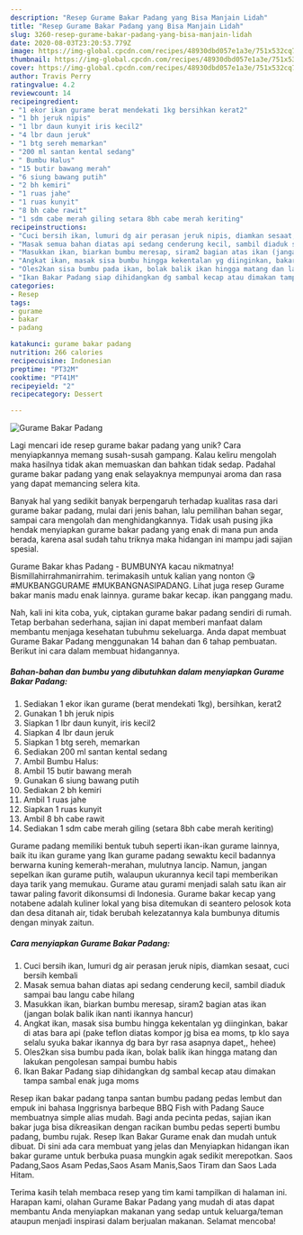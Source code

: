 ```yaml
---
description: "Resep Gurame Bakar Padang yang Bisa Manjain Lidah"
title: "Resep Gurame Bakar Padang yang Bisa Manjain Lidah"
slug: 3260-resep-gurame-bakar-padang-yang-bisa-manjain-lidah
date: 2020-08-03T23:20:53.779Z
image: https://img-global.cpcdn.com/recipes/48930dbd057e1a3e/751x532cq70/gurame-bakar-padang-foto-resep-utama.jpg
thumbnail: https://img-global.cpcdn.com/recipes/48930dbd057e1a3e/751x532cq70/gurame-bakar-padang-foto-resep-utama.jpg
cover: https://img-global.cpcdn.com/recipes/48930dbd057e1a3e/751x532cq70/gurame-bakar-padang-foto-resep-utama.jpg
author: Travis Perry
ratingvalue: 4.2
reviewcount: 14
recipeingredient:
- "1 ekor ikan gurame berat mendekati 1kg bersihkan kerat2"
- "1 bh jeruk nipis"
- "1 lbr daun kunyit iris kecil2"
- "4 lbr daun jeruk"
- "1 btg sereh memarkan"
- "200 ml santan kental sedang"
- " Bumbu Halus"
- "15 butir bawang merah"
- "6 siung bawang putih"
- "2 bh kemiri"
- "1 ruas jahe"
- "1 ruas kunyit"
- "8 bh cabe rawit"
- "1 sdm cabe merah giling setara 8bh cabe merah keriting"
recipeinstructions:
- "Cuci bersih ikan, lumuri dg air perasan jeruk nipis, diamkan sesaat, cuci bersih kembali"
- "Masak semua bahan diatas api sedang cenderung kecil, sambil diaduk sampai bau langu cabe hilang"
- "Masukkan ikan, biarkan bumbu meresap, siram2 bagian atas ikan (jangan bolak balik ikan nanti ikannya hancur)"
- "Angkat ikan, masak sisa bumbu hingga kekentalan yg diinginkan, bakar di atas bara api (pake teflon diatas kompor jg bisa ea moms, tp klo saya selalu syuka bakar ikannya dg bara byr rasa asapnya dapet,, hehee)"
- "Oles2kan sisa bumbu pada ikan, bolak balik ikan hingga matang dan lakukan pengolesan sampai bumbu habis"
- "Ikan Bakar Padang siap dihidangkan dg sambal kecap atau dimakan tampa sambal enak juga moms"
categories:
- Resep
tags:
- gurame
- bakar
- padang

katakunci: gurame bakar padang 
nutrition: 266 calories
recipecuisine: Indonesian
preptime: "PT32M"
cooktime: "PT41M"
recipeyield: "2"
recipecategory: Dessert

---
```



![Gurame Bakar Padang](https://img-global.cpcdn.com/recipes/48930dbd057e1a3e/751x532cq70/gurame-bakar-padang-foto-resep-utama.jpg)

Lagi mencari ide resep gurame bakar padang yang unik? Cara menyiapkannya memang susah-susah gampang. Kalau keliru mengolah maka hasilnya tidak akan memuaskan dan bahkan tidak sedap. Padahal gurame bakar padang yang enak selayaknya mempunyai aroma dan rasa yang dapat memancing selera kita.

Banyak hal yang sedikit banyak berpengaruh terhadap kualitas rasa dari gurame bakar padang, mulai dari jenis bahan, lalu pemilihan bahan segar, sampai cara mengolah dan menghidangkannya. Tidak usah pusing jika hendak menyiapkan gurame bakar padang yang enak di mana pun anda berada, karena asal sudah tahu triknya maka hidangan ini mampu jadi sajian spesial.

Gurame Bakar khas Padang - BUMBUNYA kacau nikmatnya! Bismillahirrahmanirrahim. terimakasih untuk kalian yang nonton 😘 #MUKBANGGURAME #MUKBANGNASIPADANG. Lihat juga resep Gurame bakar manis madu enak lainnya. gurame bakar kecap. ikan panggang madu.


Nah, kali ini kita coba, yuk, ciptakan gurame bakar padang sendiri di rumah. Tetap berbahan sederhana, sajian ini dapat memberi manfaat dalam membantu menjaga kesehatan tubuhmu sekeluarga. Anda dapat membuat Gurame Bakar Padang menggunakan 14 bahan dan 6 tahap pembuatan. Berikut ini cara dalam membuat hidangannya.

<!--inarticleads1-->

##### Bahan-bahan dan bumbu yang dibutuhkan dalam menyiapkan Gurame Bakar Padang:

1. Sediakan 1 ekor ikan gurame (berat mendekati 1kg), bersihkan, kerat2
1. Gunakan 1 bh jeruk nipis
1. Siapkan 1 lbr daun kunyit, iris kecil2
1. Siapkan 4 lbr daun jeruk
1. Siapkan 1 btg sereh, memarkan
1. Sediakan 200 ml santan kental sedang
1. Ambil  Bumbu Halus:
1. Ambil 15 butir bawang merah
1. Gunakan 6 siung bawang putih
1. Sediakan 2 bh kemiri
1. Ambil 1 ruas jahe
1. Siapkan 1 ruas kunyit
1. Ambil 8 bh cabe rawit
1. Sediakan 1 sdm cabe merah giling (setara 8bh cabe merah keriting)


Gurame padang memiliki bentuk tubuh seperti ikan-ikan gurame lainnya, baik itu ikan gurame yang Ikan gurame padang sewaktu kecil badannya berwarna kuning kemerah-merahan, mulutnya lancip. Namun, jangan sepelkan ikan gurame putih, walaupun ukurannya kecil tapi memberikan daya tarik yang memukau. Gurame atau gurami menjadi salah satu ikan air tawar paling favorit dikonsumsi di Indonesia. Gurame bakar kecap yang notabene adalah kuliner lokal yang bisa ditemukan di seantero pelosok kota dan desa ditanah air, tidak berubah kelezatannya kala bumbunya ditumis dengan minyak zaitun. 

<!--inarticleads2-->

##### Cara menyiapkan Gurame Bakar Padang:

1. Cuci bersih ikan, lumuri dg air perasan jeruk nipis, diamkan sesaat, cuci bersih kembali
1. Masak semua bahan diatas api sedang cenderung kecil, sambil diaduk sampai bau langu cabe hilang
1. Masukkan ikan, biarkan bumbu meresap, siram2 bagian atas ikan (jangan bolak balik ikan nanti ikannya hancur)
1. Angkat ikan, masak sisa bumbu hingga kekentalan yg diinginkan, bakar di atas bara api (pake teflon diatas kompor jg bisa ea moms, tp klo saya selalu syuka bakar ikannya dg bara byr rasa asapnya dapet,, hehee)
1. Oles2kan sisa bumbu pada ikan, bolak balik ikan hingga matang dan lakukan pengolesan sampai bumbu habis
1. Ikan Bakar Padang siap dihidangkan dg sambal kecap atau dimakan tampa sambal enak juga moms


Resep ikan bakar padang tanpa santan bumbu padang pedas lembut dan empuk ini bahasa Inggrisnya barbeque BBQ Fish with Padang Sauce membuatnya simple alias mudah. Bagi anda pecinta pedas, sajian ikan bakar juga bisa dikreasikan dengan racikan bumbu pedas seperti bumbu padang, bumbu rujak. Resep Ikan Bakar Gurame enak dan mudah untuk dibuat. Di sini ada cara membuat yang jelas dan Menyiapkan hidangan ikan bakar gurame untuk berbuka puasa mungkin agak sedikit merepotkan. Saos Padang,Saos Asam Pedas,Saos Asam Manis,Saos Tiram dan Saos Lada Hitam. 

Terima kasih telah membaca resep yang tim kami tampilkan di halaman ini. Harapan kami, olahan Gurame Bakar Padang yang mudah di atas dapat membantu Anda menyiapkan makanan yang sedap untuk keluarga/teman ataupun menjadi inspirasi dalam berjualan makanan. Selamat mencoba!
